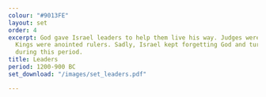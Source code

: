 ```yaml
---
colour: "#9013FE"
layout: set
order: 4
excerpt: God gave Israel leaders to help them live his way. Judges were wise warriors.
  Kings were anointed rulers. Sadly, Israel kept forgetting God and turning to idols
  during this period.
title: Leaders
period: 1200-900 BC
set_download: "/images/set_leaders.pdf"

---
```

